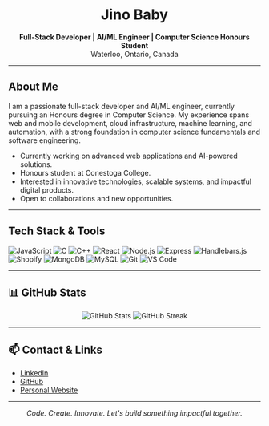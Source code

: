 <!-- Profile README for Jino Baby -->

<h1 align="center">Jino Baby</h1>
<p align="center">
  <b>Full-Stack Developer | AI/ML Engineer | Computer Science Honours Student</b><br>
  Waterloo, Ontario, Canada
</p>

---

## About Me

I am a passionate full-stack developer and AI/ML engineer, currently pursuing an Honours degree in Computer Science. My experience spans web and mobile development, cloud infrastructure, machine learning, and automation, with a strong foundation in computer science fundamentals and software engineering.

- Currently working on advanced web applications and AI-powered solutions.
- Honours student at Conestoga College.
- Interested in innovative technologies, scalable systems, and impactful digital products.
- Open to collaborations and new opportunities.

---

## Tech Stack & Tools

![JavaScript](https://img.shields.io/badge/JavaScript-F7DF1E?style=flat-square&logo=javascript&logoColor=black)
![C](https://img.shields.io/badge/C-00599C?style=flat-square&logo=c&logoColor=white)
![C++](https://img.shields.io/badge/C-00599C?style=flat-square&logo=c&logoColor=white)
![React](https://img.shields.io/badge/React-61DAFB?style=flat-square&logo=react&logoColor=black)
![Node.js](https://img.shields.io/badge/Node.js-339933?style=flat-square&logo=node.js&logoColor=white)
![Express](https://img.shields.io/badge/Express-000000?style=flat-square&logo=express&logoColor=white)
![Handlebars.js](https://img.shields.io/badge/Handlebars.js-f0772b?style=flat-square)
![Shopify](https://img.shields.io/badge/Handlebars.js-f0772b?style=flat-square)
![MongoDB](https://img.shields.io/badge/MongoDB-47A248?style=flat-square&logo=mongodb&logoColor=white)
![MySQL](https://img.shields.io/badge/MySQL-4479A1?style=flat-square&logo=mysql&logoColor=white)
![Git](https://img.shields.io/badge/Git-F05032?style=flat-square&logo=git&logoColor=white)
![VS Code](https://img.shields.io/badge/VS%20Code-007ACC?style=flat-square&logo=visual-studio-code&logoColor=white)

---

## 📊 GitHub Stats

<p align="center">
  <img src="https://github-readme-stats.vercel.app/api?username=jinobaby&show_icons=true&theme=material-palenight" alt="GitHub Stats" />
  <img src="https://github-readme-streak-stats.herokuapp.com/?user=jinobaby&theme=material-palenight" alt="GitHub Streak" />
</p>

---

## 📫 Contact & Links

- [LinkedIn](https://www.linkedin.com/in/jinobaby/)
- [GitHub](https://github.com/jinobaby)
- [Personal Website](https://jinobaby.github.io/my-portfolio/)

---

<p align="center"><em>Code. Create. Innovate. Let's build something impactful together.</em></p>
